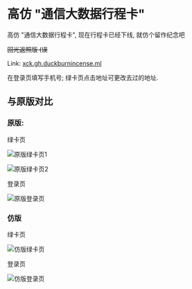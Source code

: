 # 高仿 "通信大数据行程卡"

高仿 "通信大数据行程卡", 现在行程卡已经下线, 就仿个留作纪念吧 

~~回光返照版 (误~~

Link: [xck.gh.duckburnincense.ml](https://xck.gh.duckburnincense.ml)

在登录页填写手机号; 绿卡页点击地址可更改去过的地址.

## 与原版对比

### 原版: 

绿卡页

![原版绿卡页1](docs/参考资料/小程序截图/小程序截图%20(2).jpg)

![原版绿卡页2](docs/参考资料/小程序截图/小程序截图%20(5).jpg)

登录页

![原版登录页](docs/参考资料/小程序截图/小程序截图%20(8).jpg)

### 仿版

绿卡页

![仿版绿卡页](docs/绿卡页.png)

登录页

![仿版登录页](docs/登录页.png)